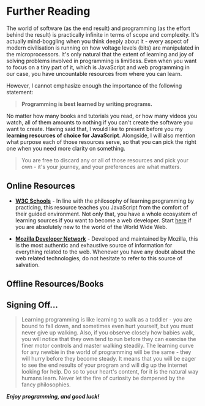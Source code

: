 # Further Reading

The world of software (as the end result) and programming (as the effort behind the result) is practically infinite in terms of scope and complexity. It's actually mind-boggling when you think deeply about it - every aspect of modern civilisation is running on how voltage levels (bits) are manipulated in the microprocessors. It's only natural that the extent of learning and joy of solving problems involved in programming is limitless. Even when you want to focus on a tiny part of it, which is JavaScript and web programming in our case, you have uncountable resources from where you can learn.    

However, I cannot emphasize enough the importance of the following statement:    
> __Programming is best learned by writing programs.__    

No matter how many books and tutorials you read, or how many videos you watch, all of them amounts to nothing if you can't create the software you want to create. Having said that, I would like to present before you my __learning resources of choice for JavaScript__. Alongside, I will also mention what purpose each of those resources serve, so that you can pick the right one when you need more clarity on something.    

> You are free to discard any or all of those resources and pick your own - it's your journey, and your preferences are what matters.    

## Online Resources 

  - [__W3C Schools__](https://www.w3schools.com/js/default.asp) - In line with the philosophy of learning programming by practicing, this resource teaches you JavaScript from the comfort of their guided environment. Not only that, you have a whole ecosystem of learning sources if you want to become a web developer. Start [here](https://www.w3schools.com/) if you are absolutely new to the world of the World Wide Web.    

  - [__Mozilla Developer Network__](https://developer.mozilla.org/en-US/) - Developed and maintained by Mozilla, this is the most authentic and exhaustive source of information for everything related to the web. Whenever you have any doubt about the web related technologies, do not hesitate to refer to this source of salvation.

## Offline Resources/Books

## Signing Off... 

> Learning programming is like learning to walk as a toddler - you are bound to fall down, and sometimes even hurt yourself, but you must never give up walking. Also, if you observe closely how babies walk, you will notice that they own tend to run before they can exercise the finer motor controls and master walking steadily. The learning curve for any newbie in the world of programming will be the same - they will hurry before they become steady. It means that you will be eager to see the end results of your program and will dig up the internet looking for help. Do so to your heart's content, for it is the natural way humans learn. Never let the fire of curiosity be dampened by the fancy philosophies.     

__*Enjoy programming, and good luck!*__
